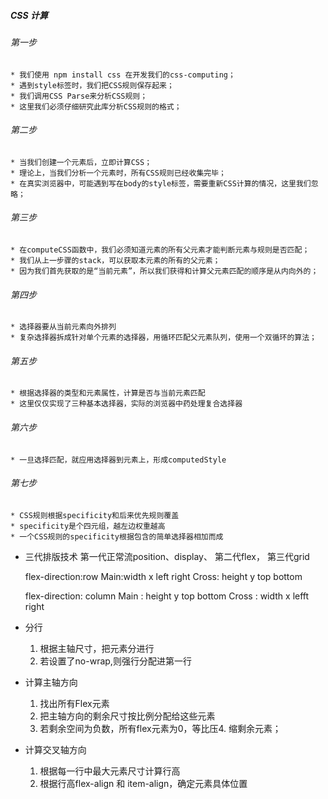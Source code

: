 ##### CSS 计算

###### 第一步
	* 我们使用 npm install css 在开发我们的css-computing；
	* 遇到style标签时，我们把CSS规则保存起来；
	* 我们调用CSS Parse来分析CSS规则；
	* 这里我们必须仔细研究此库分析CSS规则的格式；

###### 第二步 
	* 当我们创建一个元素后，立即计算CSS；
	* 理论上，当我们分析一个元素时，所有CSS规则已经收集完毕；
	* 在真实浏览器中，可能遇到写在body的style标签，需要重新CSS计算的情况，这里我们忽略；

###### 第三步
	* 在computeCSS函数中，我们必须知道元素的所有父元素才能判断元素与规则是否匹配；
	* 我们从上一步骤的stack，可以获取本元素的所有的父元素；
	* 因为我们首先获取的是“当前元素”，所以我们获得和计算父元素匹配的顺序是从内向外的；

###### 第四步
	* 选择器要从当前元素向外排列
	* 复杂选择器拆成针对单个元素的选择器，用循环匹配父元素队列，使用一个双循环的算法；
	

###### 第五步
	* 根据选择器的类型和元素属性，计算是否与当前元素匹配
	* 这里仅仅实现了三种基本选择器，实际的浏览器中药处理复合选择器

###### 第六步
	* 一旦选择匹配，就应用选择器到元素上，形成computedStyle

###### 第七步
	* CSS规则根据specificity和后来优先规则覆盖
	* specificity是个四元组，越左边权重越高
	* 一个CSS规则的specificity根据包含的简单选择器相加而成
	

* 三代排版技术
	第一代正常流position、display、
	第二代flex，
	第三代grid	

	flex-direction:row
	Main:width x left right
	Cross: height y top bottom

	flex-direction: column
	Main : height y top bottom
	Cross : width x lefft right


*  分行
	1. 根据主轴尺寸，把元素分进行
	2. 若设置了no-wrap,则强行分配进第一行

* 计算主轴方向
	1. 找出所有Flex元素
	2. 把主轴方向的剩余尺寸按比例分配给这些元素
	3. 若剩余空间为负数，所有flex元素为0，等比压4. 缩剩余元素；

* 计算交叉轴方向
	1. 根据每一行中最大元素尺寸计算行高
	2. 根据行高flex-align 和 item-align，确定元素具体位置